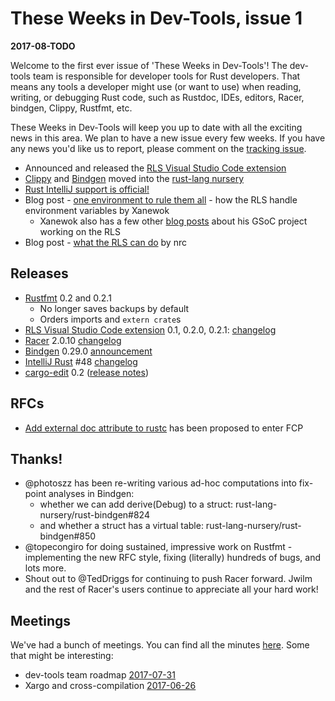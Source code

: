 # These Weeks in Dev-Tools, issue 1

**2017-08-TODO**

Welcome to the first ever issue of 'These Weeks in Dev-Tools'! The dev-tools
team is responsible for developer tools for Rust developers. That means any
tools a developer might use (or want to use) when reading, writing, or debugging
Rust code, such as Rustdoc, IDEs, editors, Racer, bindgen, Clippy, Rustfmt, etc.

These Weeks in Dev-Tools will keep you up to date with all the exciting news
in this area. We plan to have a new issue every few weeks. If you have any news
you'd like us to report, please comment on the [tracking issue](https://github.com/nrc/dev-tools-team/issues/25).


* Announced and released the [RLS Visual Studio Code extension](https://marketplace.visualstudio.com/items?itemName=rust-lang.rust)
* [Clippy](https://github.com/rust-lang-nursery/rust-clippy) and [Bindgen](https://github.com/rust-lang-nursery/rust-bindgen) moved into the [rust-lang nursery]()
* [Rust IntelliJ support is official!](https://blog.jetbrains.com/blog/2017/08/04/official-support-for-open-source-rust-plugin-for-intellij-idea-clion-and-other-jetbrains-ides/)
* Blog post - [one environment to rule them all](https://xanewok.github.io/gsoc/2017/one-environment-to-rule-them-all/) - how the RLS handle environment variables by Xanewok
  - Xanewok also has a few other [blog posts](https://xanewok.github.io/gsoc/) about his GSoC project working on the RLS
* Blog post - [what the RLS can do](http://www.ncameron.org/blog/what-the-rls-can-do/) by nrc


## Releases

* [Rustfmt](https://crates.io/crates/rustfmt-nightly) 0.2 and 0.2.1
  - No longer saves backups by default
  - Orders imports and `extern crate`s
* [RLS Visual Studio Code extension](https://marketplace.visualstudio.com/items?itemName=rust-lang.rust)
  0.1, 0.2.0, 0.2.1: [changelog](https://github.com/rust-lang-nursery/rls-vscode/blob/master/CHANGELOG.md)
* [Racer](https://github.com/racer-rust/racer) 2.0.10 [changelog](https://github.com/racer-rust/racer/blob/master/CHANGELOG.md#2010)
* [Bindgen](https://github.com/rust-lang-nursery/rust-bindgen) 0.29.0 [announcement](https://users.rust-lang.org/t/bindgen-automatically-generate-rust-ffi-bindings-to-c-and-c-libraries/12126)
* [IntelliJ Rust](https://github.com/intellij-rust/intellij-rust) #48 [changelog](https://intellij-rust.github.io/2017/08/07/changelog-48.html)
* [cargo-edit](https://github.com/killercup/cargo-edit) 0.2 ([release notes](https://github.com/killercup/cargo-edit/releases/tag/v0.2.0))


## RFCs

* [Add external doc attribute to rustc](https://github.com/rust-lang/rfcs/pull/1990) has been proposed to enter FCP


## Thanks!

* @photoszz has been re-writing various ad-hoc computations into fix-point analyses in Bindgen:
  - whether we can add derive(Debug) to a struct: rust-lang-nursery/rust-bindgen#824
  - and whether a struct has a virtual table: rust-lang-nursery/rust-bindgen#850
* @topecongiro for doing sustained, impressive work on Rustfmt - implementing
  the new RFC style, fixing (literally) hundreds of bugs, and lots more.
* Shout out to @TedDriggs for continuing to push Racer forward. Jwilm and the
  rest of Racer's users continue to appreciate all your hard work!


## Meetings

We've had a bunch of meetings. You can find all the minutes [here](https://github.com/nrc/dev-tools-team/tree/master/minutes).
Some that might be interesting:

* dev-tools team roadmap [2017-07-31](https://github.com/nrc/dev-tools-team/blob/master/minutes/meeting%20notes%202017-07-31.md)
* Xargo and cross-compilation [2017-06-26](https://github.com/nrc/dev-tools-team/blob/master/minutes/meeting%20notes%202017-06-26.md)

